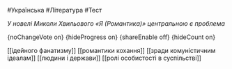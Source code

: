 #Українська #Література #Тест

*У новелі Миколи Хвильового «Я (Романтика)» центральною є проблема*

{noChangeVote on}
{hideProgress on}
{shareEnable off}
{hideCount on}

[[ідейного фанатизму]]
[[романтики кохання]]
[[зради комуністичним ідеалам]]
[[людини і держави]]
[[ролі особистості в суспільстві]]
